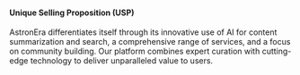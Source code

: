 
#### Unique Selling Proposition (USP)
AstronEra differentiates itself through its innovative use of AI for content summarization and search, a comprehensive range of services, and a focus on community building. Our platform combines expert curation with cutting-edge technology to deliver unparalleled value to users.
